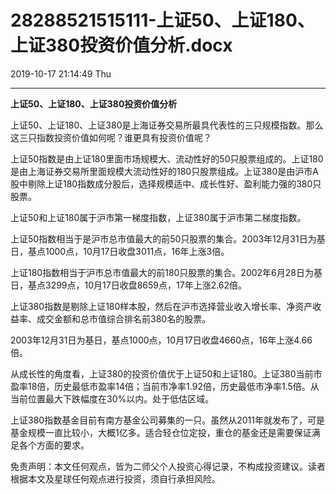 # 28288521515111-上证50、上证180、上证380投资价值分析.docx

2019-10-17 21:14:49 Thu

----

__上证50、上证180、上证380投资价值分析__

上证50、上证180、上证380是上海证券交易所最具代表性的三只规模指数。那么这三只指数投资价值如何呢？谁更具有投资价值呢？

上证50指数是由上证180里面市场规模大、流动性好的50只股票组成的。上证180是由上海证券交易所里面规模大流动性好的180只股票组成。上证380是由沪市A股中剔除上证180指数成分股后，选择规模适中、成长性好、盈利能力强的380只股票。

上证50和上证180属于沪市第一梯度指数，上证380属于沪市第二梯度指数。

上证50指数相当于是沪市总市值最大的前50只股票的集合。2003年12月31日为基日，基点1000点，10月17日收盘3011点，16年上涨3倍。

上证180指数相当于沪市总市值最大的前180只股票的集合。2002年6月28日为基日，基点3299点，10月17日收盘8659点，17年上涨2\.62倍。

上证380指数是剔除上证180样本股，然后在沪市选择营业收入增长率、净资产收益率、成交金额和总市值综合排名前380名的股票。

2003年12月31日为基日，基点1000点，10月17日收盘4660点，16年上涨4\.66倍。

从成长性的角度看，上证380的投资价值优于上证50和上证180。上证380当前市盈率18倍，历史最低市盈率14倍；当前市净率1\.92倍，历史最低市净率1\.5倍。从当前位置最大下跌幅度在30%以内。处于低估区域。

上证380指数基金目前有南方基金公司募集的一只。虽然从2011年就发布了，可是基金规模一直比较小，大概1亿多。适合轻仓位定投，重仓的基金还是需要保证满足各个方面的要求。

免责声明：本文任何观点，皆为二师父个人投资心得记录，不构成投资建议。读者根据本文及星球任何观点进行投资，须自行承担风险。

